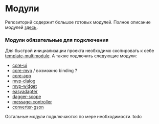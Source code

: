 # Модули

Репозиторий содержит большое готовых модулей.
Полное описание модулей [здесь](https://bitbucket.org/surfstudio/android-standard/wiki/Modules).

### Модули обязательные для подключения

Для быстрой инициализации проекта необходимо скопировать к себе [template-multimodule]().
А также подлючить следующие модули:

- [core-ui]()
- [core-mvp]() / возможно binding ?
- [core-app]()
- [mvp-dialog]()
- [mvp-widget]()
- [easyadapter]()
- [dagger-scope]()
- [message-controller]()
- [converter-gson]()

Остальные модули подключаются по мере необходимости.
todo
